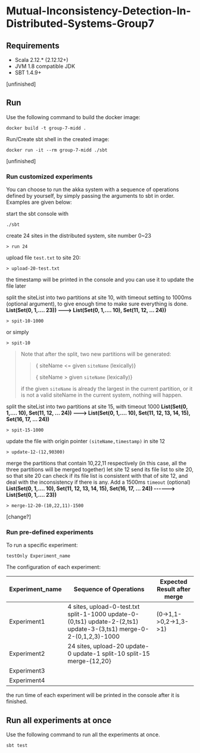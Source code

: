 # Mutual-Inconsistency-Detection-In-Distributed-Systems-Group7

## Requirements

- Scala 2.12.\* (2.12.12+)
- JVM 1.8 compatible JDK
- SBT 1.4.9+

[unfinished]

## Run

Use the following command to build the docker image:

```
docker build -t group-7-midd .
```

Run/Create sbt shell in the created image:

```
docker run -it --rm group-7-midd ./sbt
```

[unfinished]

### Run customized experiments

You can choose to run the akka system with a sequence of operations defined by yourself, by simply passing the
arguments to sbt in order. Examples are given below:

start the sbt console with

```
./sbt
```

create 24 sites in the distributed system, site number 0~23

```
> run 24
```

upload file `test.txt` to site 20:

```
> upload-20-test.txt
```

the timestamp will be printed in the console and you can use it to update the file later

split the siteList into two partitions at site 10, with timeout setting to 1000ms (optional argument), to give enough time to make sure everything
is done.
**List(Set(0, 1,.... 23)) ---> List(Set(0, 1,.... 10), Set(11, 12, ... 24))**

```
> spit-10-1000
```

or simply

```
> spit-10
```

> Note that after the split, two new partitions will be generated:
>
> > { siteName <= given `siteName` (lexically)}
> >
> > { siteName > given `siteName` (lexically)}
>
> if the given `siteName` is already the largest in the current partition, or it is not a valid
> siteName in the current system, nothing will happen.

split the siteList into two partitions at site 15, with timeout 1000
**List(Set(0, 1,.... 10), Set(11, 12, ... 24)) ---> List(Set(0, 1,.... 10), Set(11, 12, 13, 14, 15), Set(16, 17, ... 24))**

```
> spit-15-1000
```

update the file with origin pointer `(siteName,timestamp)` in site 12

```
> update-12-(12,90300)
```

merge the partitions that contain 10,22,11 respectively (in this case, all the three partitions will be merged together)
let site 12 send its file list to site 20, so that site 20 can check if its file list is consistent with that of site 12,
and deal with the inconsistency if there is any. Add a 1500ms `timeout` (optional)
**List(Set(0, 1,.... 10), Set(11, 12, 13, 14, 15), Set(16, 17, ... 24)) ------> List(Set(0, 1,.... 23))**

```
> merge-12-20-(10,22,11)-1500
```

[change?]

### Run pre-defined experiments

To run a specific experiment:

```
testOnly Experiment_name
```

The configuration of each experiment:

| Experiment_name | Sequence of Operations                                                                                              | Expected Result after merge |
| --------------- | ------------------------------------------------------------------------------------------------------------------- | --------------------------- |
| Experiment1     | 4 sites, upload-0-test.txt split-1-1000 update-0-(0,ts1) update-2-(2,ts1) update-3-(3,ts1) merge-0-2-(0,1,2,3)-1000 | (0->1,1->0,2->1,3->1)       |
| Experiment2     | 24 sites, upload-20 update-0 update-1 split-10 split-15 merge-{12,20}                                               |                             |
| Experiment3     |                                                                                                                     |                             |
| Experiment4     |                                                                                                                     |                             |

the run time of each experiment will be printed in the console after it is finished.

## Run all experiments at once

Use the following command to run all the experiments at once.

```
sbt test
```
